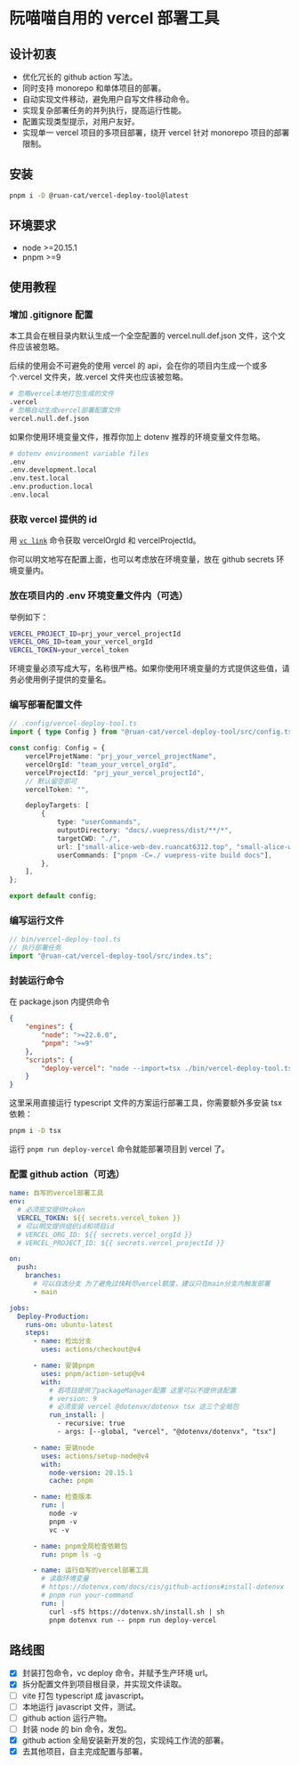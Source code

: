 # 阮喵喵自用的 vercel 部署工具

## 设计初衷

- 优化冗长的 github action 写法。
- 同时支持 monorepo 和单体项目的部署。
- 自动实现文件移动，避免用户自写文件移动命令。
- 实现复杂部署任务的并列执行，提高运行性能。
- 配置实现类型提示，对用户友好。
- 实现单一 vercel 项目的多项目部署，绕开 vercel 针对 monorepo 项目的部署限制。

## 安装

```bash
pnpm i -D @ruan-cat/vercel-deploy-tool@latest
```

## 环境要求

- node >=20.15.1
- pnpm >=9

## 使用教程

### 增加 .gitignore 配置

本工具会在根目录内默认生成一个全空配置的 vercel.null.def.json 文件，这个文件应该被忽略。

后续的使用会不可避免的使用 vercel 的 api，会在你的项目内生成一个或多个.vercel 文件夹，故.vercel 文件夹也应该被忽略。

```bash
# 忽略vercel本地打包生成的文件
.vercel
# 忽略自动生成vercel部署配置文件
vercel.null.def.json
```

如果你使用环境变量文件，推荐你加上 dotenv 推荐的环境变量文件忽略。

```bash
# dotenv environment variable files
.env
.env.development.local
.env.test.local
.env.production.local
.env.local
```

### 获取 vercel 提供的 id

用 [`vc link`](https://vercel.com/guides/how-can-i-use-github-actions-with-vercel) 命令获取 vercelOrgId 和 vercelProjectId。

你可以明文地写在配置上面，也可以考虑放在环境变量，放在 github secrets 环境变量内。

### 放在项目内的 .env 环境变量文件内（可选）

举例如下：

```bash
VERCEL_PROJECT_ID=prj_your_vercel_projectId
VERCEL_ORG_ID=team_your_vercel_orgId
VERCEL_TOKEN=your_vercel_token
```

环境变量必须写成大写，名称很严格。如果你使用环境变量的方式提供这些值，请务必使用例子提供的变量名。

### 编写部署配置文件

```ts
// .config/vercel-deploy-tool.ts
import { type Config } from "@ruan-cat/vercel-deploy-tool/src/config.ts";

const config: Config = {
	vercelProjetName: "prj_your_vercel_projectName",
	vercelOrgId: "team_your_vercel_orgId",
	vercelProjectId: "prj_your_vercel_projectId",
	// 默认留空即可
	vercelToken: "",

	deployTargets: [
		{
			type: "userCommands",
			outputDirectory: "docs/.vuepress/dist/**/*",
			targetCWD: "./",
			url: ["small-alice-web-dev.ruancat6312.top", "small-alice-web.ruan-cat.com"],
			userCommands: ["pnpm -C=./ vuepress-vite build docs"],
		},
	],
};

export default config;
```

### 编写运行文件

```ts
// bin/vercel-deploy-tool.ts
// 执行部署任务
import "@ruan-cat/vercel-deploy-tool/src/index.ts";
```

### 封装运行命令

在 package.json 内提供命令

```json
{
	"engines": {
		"node": ">=22.6.0",
		"pnpm": ">=9"
	},
	"scripts": {
		"deploy-vercel": "node --import=tsx ./bin/vercel-deploy-tool.ts"
	}
}
```

这里采用直接运行 typescript 文件的方案运行部署工具，你需要额外多安装 tsx 依赖：

```bash
pnpm i -D tsx
```

运行 `pnpm run deploy-vercel` 命令就能部署项目到 vercel 了。

### 配置 github action（可选）

```yaml
name: 自写的vercel部署工具
env:
  # 必须密文提供token
  VERCEL_TOKEN: ${{ secrets.vercel_token }}
  # 可以明文提供组织id和项目id
  # VERCEL_ORG_ID: ${{ secrets.vercel_orgId }}
  # VERCEL_PROJECT_ID: ${{ secrets.vercel_projectId }}

on:
  push:
    branches:
      # 可以自选分支 为了避免过快耗尽vercel额度，建议只在main分支内触发部署
      - main

jobs:
  Deploy-Production:
    runs-on: ubuntu-latest
    steps:
      - name: 检出分支
        uses: actions/checkout@v4

      - name: 安装pnpm
        uses: pnpm/action-setup@v4
        with:
          # 若项目提供了packageManager配置 这里可以不提供该配置
          # version: 9
          # 必须安装 vercel @dotenvx/dotenvx tsx 这三个全局包
          run_install: |
            - recursive: true
            - args: [--global, "vercel", "@dotenvx/dotenvx", "tsx"]

      - name: 安装node
        uses: actions/setup-node@v4
        with:
          node-version: 20.15.1
          cache: pnpm

      - name: 检查版本
        run: |
          node -v
          pnpm -v
          vc -v

      - name: pnpm全局检查依赖包
        run: pnpm ls -g

      - name: 运行自写的vercel部署工具
        # 读取环境变量
        # https://dotenvx.com/docs/cis/github-actions#install-dotenvx
        # pnpm run your-command
        run: |
          curl -sfS https://dotenvx.sh/install.sh | sh
          pnpm dotenvx run -- pnpm run deploy-vercel
```

## 路线图

- [x] 封装打包命令，vc deploy 命令，并赋予生产环境 url。
- [x] 拆分配置文件到项目根目录，并实现文件读取。
- [ ] vite 打包 typescript 成 javascript。
- [ ] 本地运行 javascript 文件，测试。
- [ ] github action 运行产物。
- [ ] 封装 node 的 bin 命令，发包。
- [x] github action 全局安装新开发的包，实现纯工作流的部署。
- [x] 去其他项目，自主完成配置与部署。

